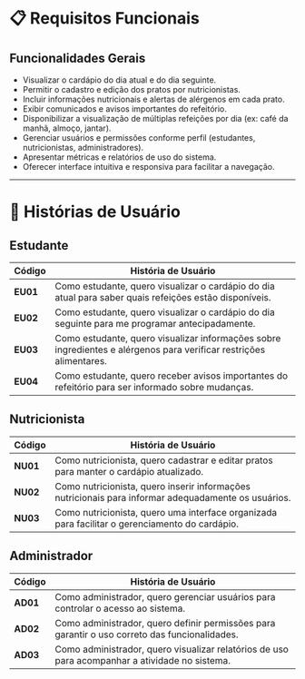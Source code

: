 # 📋 Requisitos Funcionais

## Funcionalidades Gerais

- Visualizar o cardápio do dia atual e do dia seguinte.
- Permitir o cadastro e edição dos pratos por nutricionistas.
- Incluir informações nutricionais e alertas de alérgenos em cada prato.
- Exibir comunicados e avisos importantes do refeitório.
- Disponibilizar a visualização de múltiplas refeições por dia (ex: café da manhã, almoço, jantar).
- Gerenciar usuários e permissões conforme perfil (estudantes, nutricionistas, administradores).
- Apresentar métricas e relatórios de uso do sistema.
- Oferecer interface intuitiva e responsiva para facilitar a navegação.

---

# 👥 Histórias de Usuário

## Estudante

| Código | História de Usuário |
|--------|----------------------|
| **EU01** | Como estudante, quero visualizar o cardápio do dia atual para saber quais refeições estão disponíveis. |
| **EU02** | Como estudante, quero visualizar o cardápio do dia seguinte para me programar antecipadamente. |
| **EU03** | Como estudante, quero visualizar informações sobre ingredientes e alérgenos para verificar restrições alimentares. |
| **EU04** | Como estudante, quero receber avisos importantes do refeitório para ser informado sobre mudanças. |

## Nutricionista

| Código | História de Usuário |
|--------|----------------------|
| **NU01** | Como nutricionista, quero cadastrar e editar pratos para manter o cardápio atualizado. |
| **NU02** | Como nutricionista, quero inserir informações nutricionais para informar adequadamente os usuários. |
| **NU03** | Como nutricionista, quero uma interface organizada para facilitar o gerenciamento do cardápio. |

## Administrador

| Código | História de Usuário |
|--------|----------------------|
| **AD01** | Como administrador, quero gerenciar usuários para controlar o acesso ao sistema. |
| **AD02** | Como administrador, quero definir permissões para garantir o uso correto das funcionalidades. |
| **AD03** | Como administrador, quero visualizar relatórios de uso para acompanhar a atividade no sistema. |
